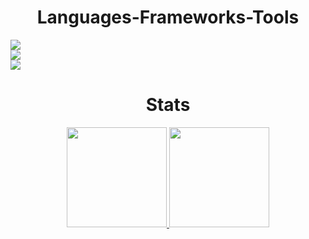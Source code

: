<h1 align="center">Languages-Frameworks-Tools</h1>
<a href="https://github.com/flipps12" align="center">
    <img src="https://skillicons.dev/icons?i=html,css,js,ts,java,py" /><br />
    <img src="https://skillicons.dev/icons?i=react,tailwind,nodejs,express,spring,discordjs,mysql,postgres,sqlite" /><br />
    <img src="https://skillicons.dev/icons?i=windows,linux,git,github,vscode,idea,npm,docker,postman" /><br />
</a>
<h1 align="center">Stats</h1>

<p align="center">
<a href="https://github.com/flipps12">
  <img height="160em" src="https://github-readme-stats-eight-theta.vercel.app/api?username=Flipps12&show_icons=true&theme=radical&include_all_commits=true&count_private=true"/>
  <img height="160em" src="https://github-readme-stats-eight-theta.vercel.app/api/top-langs/?username=Flipps12&layout=compact&langs_count=8&theme=radical&hide=html,css&count_private=true"/>
</a>
</p>
